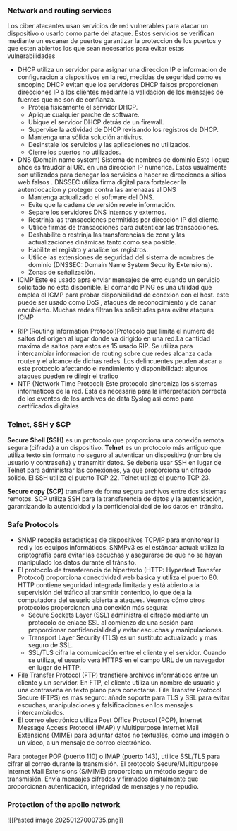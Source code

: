 ### Network and routing services

Los ciber atacantes usan servicios de red vulnerables para atacar un dispositivo o usarlo como parte del ataque. Estos servicios se verifican mediante un escaner de puertos 
garantizar la proteccion de los puertos y que esten abiertos los que sean necesarios para evitar estas vulnerabilidades 

- DHCP utiliza un servidor para asignar una direccion IP e informacion de configuracion a dispositivos en la red, medidas de seguridad como es snooping DHCP evitan que los servidores DHCP falsos proporcionen direcciones IP a los clientes mediante la validacion de los mensajes de fuentes que no son de confianza.
  * Proteja físicamente el servidor DHCP.
  * Aplique cualquier parche de software.
  * Ubique el servidor DHCP detrás de un firewall.
  * Supervise la actividad de DHCP revisando los registros de DHCP.
  * Mantenga una sólida solución antivirus.
  * Desinstale los servicios y las aplicaciones no utilizados.
  * Cierre los puertos no utilizados.
- DNS (Domain name system) Sistema de nombres de dominio Esto l oque ahce es traudcir al URL en una direccion IP numerica. Estos usualmente son utilizados para denegar los servicios o hacer re direcciones  a sitios web falsos .
  DNSSEC utiliza firma digital para fortalecer la autentiocacion y proteger  contra las amenazas al DNS 
  *  Mantenga actualizado el software del DNS.
  - Evite que la cadena de versión revele información.
  - Separe los servidores DNS internos y externos.
  - Restrinja las transacciones permitidas por dirección IP del cliente.
  - Utilice firmas de transacciones para autenticar las transacciones.
  - Deshabilite o restrinja las transferencias de zona y las actualizaciones dinámicas tanto como sea posible.
  - Habilite el registro y analice los registros.
  - Utilice las extensiones de seguridad del sistema de nombres de dominio (DNSSEC: Domain Name System Security Extensions).
  - Zonas de señalización.
- ICMP Este es usado apra enviar mensajes de erro cuando un servicio solicitado no esta disponible.
  El comando PING es una utilidad que emplea el ICMP para probar disponibilidad de conexion con el host.
  este puede ser usado como DoS , ataques de reconocimiento y de canar encubierto. Muchas redes filtran las solicitudes para evitar ataques ICMP 
*  RIP (Routing Information Protocol)Protocolo que limita el numero de saltos del origen al lugar donde va dirigido en una red.La cantidad maxima de saltos para estos es 15 usado RIP. Se utiliza para intercambiar informacion de routing sobre que redes alcanza cada router y el alcance de dichas redes.
  Los delincuentes peuden atacar a este protocolo afectando el rendimiento y disponibilidad: algunos ataques pueden re diirgir el trafico 
* NTP (Network Time Protocol) Este protocolo sincroniza los sistemas informaticos de la red. Esta es necesaria para la interpretacion correcta de los eventos de los archivos de data Syslog asi como para certificados digitales 

### Telnet, SSH y SCP
**Secure Shell (SSH)** es un protocolo que proporciona una conexión remota segura (cifrada) a un dispositivo. **Telnet** es un protocolo más antiguo que utiliza texto sin formato no seguro al autenticar un dispositivo (nombre de usuario y contraseña) y transmitir datos. Se debería usar SSH en lugar de Telnet para administrar las conexiones, ya que proporciona un cifrado sólido. El SSH utiliza el puerto TCP 22. Telnet utiliza el puerto TCP 23.

**Secure copy (SCP)** transfiere de forma segura archivos entre dos sistemas remotos. SCP utiliza SSH para la transferencia de datos y la autenticación, garantizando la autenticidad y la confidencialidad de los datos en tránsito.

### Safe Protocols 

* SNMP recopila estadísticas de dispositivos TCP/IP para monitorear la red y los equipos informáticos. SNMPv3 es el estándar actual: utiliza la criptografía para evitar las escuchas y asegurarse de que no se hayan manipulado los datos durante el tránsito.
* El protocolo de transferencia de hipertexto (HTTP: Hypertext Transfer Protocol) proporciona conectividad web básica y utiliza el puerto 80. HTTP contiene seguridad integrada limitada y está abierto a la supervisión del tráfico al transmitir contenido, lo que deja la computadora del usuario abierta a ataques. Veamos cómo otros protocolos proporcionan una conexión más segura:
  * Secure Sockets Layer (SSL) administra el cifrado mediante un protocolo de enlace SSL al comienzo de una sesión para proporcionar confidencialidad y evitar escuchas y manipulaciones.
  * Transport Layer Security (TLS) es un sustituto actualizado y más seguro de SSL.
  * SSL/TLS cifra la comunicación entre el cliente y el servidor. Cuando se utiliza, el usuario verá HTTPS en el campo URL de un navegador en lugar de HTTP.
* File Transfer Protocol (FTP) transfiere archivos informáticos entre un cliente y un servidor. En FTP, el cliente utiliza un nombre de usuario y una contraseña en texto plano para conectarse. File Transfer Protocol Secure (FTPS) es más seguro: añade soporte para TLS y SSL para evitar escuchas, manipulaciones y falsificaciones en los mensajes intercambiados.
* El correo electrónico utiliza Post Office Protocol (POP), Internet Message Access Protocol (IMAP) y Multipurpose Internet Mail Extensions (MIME) para adjuntar datos no textuales, como una imagen o un vídeo, a un mensaje de correo electrónico.

Para proteger POP (puerto 110) o IMAP (puerto 143), utilice SSL/TLS para cifrar el correo durante la transmisión. El protocolo Secure/Multipurpose Internet Mail Extensions (S/MIME) proporciona un método seguro de transmisión. Envía mensajes cifrados y firmados digitalmente que proporcionan autenticación, integridad de mensajes y no repudio.
### Protection of the apollo network

![[Pasted image 20250127000735.png]]